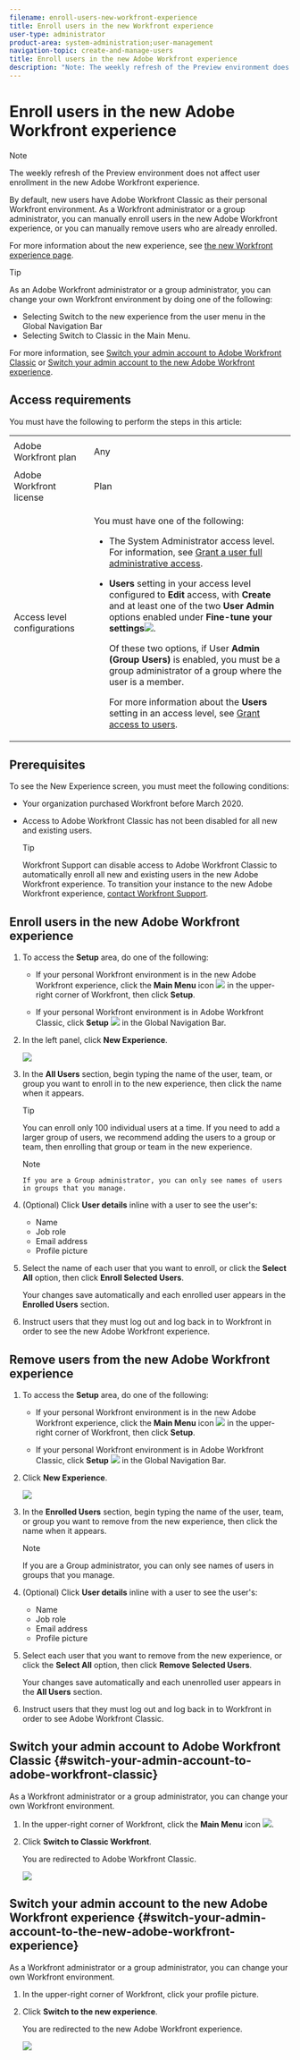 ```yaml
---
filename: enroll-users-new-workfront-experience
title: Enroll users in the new Workfront experience
user-type: administrator
product-area: system-administration;user-management
navigation-topic: create-and-manage-users
title: Enroll users in the new Adobe Workfront experience
description: "Note: The weekly refresh of the Preview environment does not affect user enrollment in the new Adobe Workfront experience."
---
```


# Enroll users in the new Adobe Workfront experience

>[!NOTE]
>
>The weekly refresh of the Preview environment does not affect user enrollment in the new Adobe Workfront experience.

By default, new users have Adobe Workfront Classic as their personal Workfront environment. As a Workfront administrator or a group administrator, you can manually enroll users in the new Adobe Workfront experience, or you can manually remove users who are already enrolled.

For more information about the new experience, see [the new Workfront experience page](https://one.workfront.com/s/new-workfront-experience).

>[!TIP]
>
>As an Adobe Workfront administrator or a group administrator, you can change your own Workfront environment by doing one of the following:
>
>* Selecting Switch to the new experience from the user menu in the Global Navigation Bar
>* Selecting Switch to Classic in the Main Menu.
>
>For more information, see [Switch your admin account to Adobe Workfront Classic](#switch-your-admin-account-to-adobe-workfront-classic) or [Switch your admin account to the new Adobe Workfront experience](#switch-your-admin-account-to-the-new-adobe-workfront-experience).

## Access requirements

You must have the following to perform the steps in this article:

<table cellspacing="0"> 
 <col> 
 <col> 
 <tbody> 
  <tr> 
   <td role="rowheader">Adobe Workfront plan</td> 
   <td> <p>Any</p> </td> 
  </tr> 
  <tr> 
   <td role="rowheader">Adobe Workfront license</td> 
   <td> <p>Plan </p> </td> 
  </tr> 
  <tr> 
   <td role="rowheader">Access level configurations</td> 
   <td> <p>You must have one of the following:</p> 
    <ul> 
     <li> <p>The System Administrator access level. For information, see <a href="../../../administration-and-setup/add-users/configure-and-grant-access/grant-a-user-full-administrative-access.md" class="MCXref xref">Grant a user full administrative access</a>. </p> </li> 
     <li> <p><b>Users</b> setting in your access level configured to <b>Edit</b> access, with <b>Create</b> and at least one of the two <b>User Admin</b> options enabled under <b>Fine-tune your settings</b><img src="assets/gear-icon-in-access-levels.png">. </p> <p>Of these two options, if User <b>Admin (Group Users)</b> is enabled, you must be a group administrator of a group where the user is a member.</p> <p>For more information about the <b>Users</b> setting in an access level, see <a href="../../../administration-and-setup/add-users/configure-and-grant-access/grant-access-other-users.md" class="MCXref xref">Grant access to users</a>.</p> </li> 
    </ul> </td> 
  </tr> 
 </tbody> 
</table>

## Prerequisites

To see the New Experience screen, you must meet the following conditions:

* Your organization purchased Workfront before March 2020.
* Access to Adobe Workfront Classic has not been disabled for all new and existing users.

  >[!TIP]
  >
  >Workfront Support can disable access to Adobe Workfront Classic to automatically enroll all new and existing users in the new Adobe Workfront experience. To transition your instance to the new Adobe Workfront experience, [contact Workfront Support](https://one.workfront.com/s/support?language=en_US).

## Enroll users in the new Adobe Workfront experience

1. To access the **Setup** area, do one of the following:

   * If your personal Workfront environment is in the new Adobe Workfront experience, click the **Main Menu** icon ![](assets/main-menu-icon.png) in the upper-right corner of Workfront, then click **Setup**.
   
   * If your personal Workfront environment is in Adobe Workfront Classic, click **Setup** ![](assets/gear-icon-settings.png) in the Global Navigation Bar.

1. In the left panel, click **New Experience**.

   ![](assets/nwe-enroll.png)

1. In the **All Users** section, begin typing the name of the user, team, or group you want to enroll in to the new experience, then click the name when it appears.

   >[!TIP]
   >
   >You can enroll only 100 individual users at a time. If you need to add a larger group of users, we recommend adding the users to a group or team, then enrolling that group or team in the new experience.

   >[!NOTE]
   >
   >```If you are a Group administrator, you can only see names of users in groups that you manage.```

1. (Optional) Click **User details** inline with a user to see the user's:

   * Name
   * Job role
   * Email address
   * Profile picture

1. Select the name of each user that you want to enroll, or click the **Select All** option, then click **Enroll Selected Users**.

   Your changes save automatically and each enrolled user appears in the **Enrolled Users** section.

1. Instruct users that they must log out and log back in to Workfront in order to see the new Adobe Workfront experience.

## Remove users from the new Adobe Workfront experience

1. To access the **Setup** area, do one of the following:

   * If your personal Workfront environment is in the new Adobe Workfront experience, click the **Main Menu** icon ![](assets/main-menu-icon.png) in the upper-right corner of Workfront, then click **Setup**.
   
   * If your personal Workfront environment is in Adobe Workfront Classic, click **Setup** ![](assets/gear-icon-settings.png) in the Global Navigation Bar.

1. Click **New Experience**.

   ![](assets/nwe-enroll.png)

1. In the **Enrolled Users** section, begin typing the name of the user, team, or group you want to remove from the new experience, then click the name when it appears.

   >[!NOTE]
   >
   >If you are a Group administrator, you can only see names of users in groups that you manage.

1. (Optional) Click **User details** inline with a user to see the user's:

   * Name
   * Job role
   * Email address
   * Profile picture

1. Select each user that you want to remove from the new experience, or click the **Select All** option, then click **Remove Selected Users**.

   Your changes save automatically and each unenrolled user appears in the **All Users** section.

1. Instruct users that they must log out and log back in to Workfront in order to see Adobe Workfront Classic.

## Switch your admin account to Adobe Workfront Classic {#switch-your-admin-account-to-adobe-workfront-classic}

As a Workfront administrator or a group administrator, you can change your own Workfront environment.

1. In the upper-right corner of Workfront, click the **Main Menu** icon ![](assets/main-menu-icon.png).
1. Click **Switch to Classic Workfront**.

   You are redirected to Adobe Workfront Classic.

   ![](assets/switch-to-classic-adobe-350x568.png)

## Switch your admin account to the new Adobe Workfront experience {#switch-your-admin-account-to-the-new-adobe-workfront-experience}

As a Workfront administrator or a group administrator, you can change your own Workfront environment.

1. In the upper-right corner of Workfront, click your profile picture.
1. Click **Switch to the new experience**.

   You are redirected to the new Adobe Workfront experience.

   ![](assets/switch-to-the-new-experience-adobe-350x169.png)

